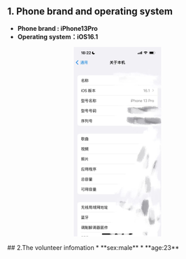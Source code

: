 ## 1. Phone brand and operating system
* **Phone brand : iPhone13Pro**
*  **Operating system：iOS16.1**
<p align = "center">  
<img src="./The%20branch%20and%20system%20of%20the%20mobile%20phone.jpg"  style="width:200px" />
</p>
## 2.The volunteer infomation
* **sex:male**
* **age:23**